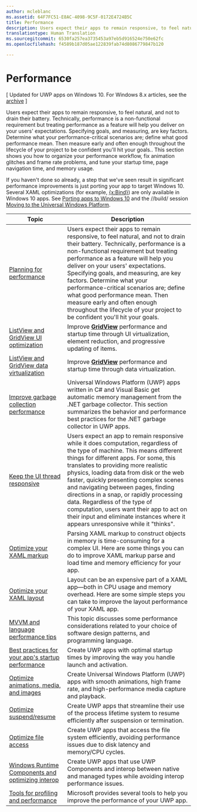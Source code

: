 ```yaml
---
author: mcleblanc
ms.assetid: 64F7FC51-E8AC-4098-9C5F-0172E4724B5C
title: Performance
description: Users expect their apps to remain responsive, to feel natural, and not to drain their battery.
translationtype: Human Translation
ms.sourcegitcommit: 6530fa257ea3735453a97eb5d916524e750e62fc
ms.openlocfilehash: f4589b187d05ae122839fab74d8086779847b120

---
```

# Performance

\[ Updated for UWP apps on Windows 10. For Windows 8.x articles, see the [archive](http://go.microsoft.com/fwlink/p/?linkid=619132) \]

Users expect their apps to remain responsive, to feel natural, and not to drain their battery. Technically, performance is a non-functional requirement but treating performance as a feature will help you deliver on your users' expectations. Specifying goals, and measuring, are key factors. Determine what your performance-critical scenarios are; define what good performance mean. Then measure early and often enough throughout the lifecycle of your project to be confident you'll hit your goals.. This section shows you how to organize your performance workflow, fix animation glitches and frame rate problems, and tune your startup time, page navigation time, and memory usage.

If you haven't done so already, a step that we've seen result in significant performance improvements is just porting your app to target Windows 10. Several XAML optimizations (for example, [{x:Bind}](https://msdn.microsoft.com/library/windows/apps/Mt204783)) are only available in Windows 10 apps. See [Porting apps to Windows 10](https://msdn.microsoft.com/library/windows/apps/Mt238321) and the //build/ session [Moving to the Universal Windows Platform](http://channel9.msdn.com/Events/Build/2015/3-741).

| Topic | Description |
|-------|-------------|
| [Planning for performance](planning-and-measuring-performance.md) | Users expect their apps to remain responsive, to feel natural, and not to drain their battery. Technically, performance is a non-functional requirement but treating performance as a feature will help you deliver on your users' expectations. Specifying goals, and measuring, are key factors. Determine what your performance-critical scenarios are; define what good performance mean. Then measure early and often enough throughout the lifecycle of your project to be confident you'll hit your goals. |
| [ListView and GridView UI optimization](optimize-gridview-and-listview.md) | Improve [<strong>GridView</strong>](https://msdn.microsoft.com/library/windows/apps/BR242705) performance and startup time through UI virtualization, element reduction, and progressive updating of items. |
| [ListView and GridView data virtualization](listview-and-gridview-data-optimization.md) | Improve [<strong>GridView</strong>](https://msdn.microsoft.com/library/windows/apps/BR242705) performance and startup time through data virtualization. |
| [Improve garbage collection performance](improve-garbage-collection-performance.md) | Universal Windows Platform (UWP) apps written in C# and Visual Basic get automatic memory management from the .NET garbage collector. This section summarizes the behavior and performance best practices for the .NET garbage collector in UWP apps. |
| [Keep the UI thread responsive](keep-the-ui-thread-responsive.md) | Users expect an app to remain responsive while it does computation, regardless of the type of machine. This means different things for different apps. For some, this translates to providing more realistic physics, loading data from disk or the web faster, quickly presenting complex scenes and navigating between pages, finding directions in a snap, or rapidly processing data. Regardless of the type of computation, users want their app to act on their input and eliminate instances where it appears unresponsive while it &quot;thinks&quot;. |
| [Optimize your XAML markup](optimize-xaml-loading.md) | Parsing XAML markup to construct objects in memory is time-consuming for a complex UI. Here are some things you can do to improve XAML markup parse and load time and memory efficiency for your app. | 
| [Optimize your XAML layout](optimize-your-xaml-layout.md) | Layout can be an expensive part of a XAML app—both in CPU usage and memory overhead. Here are some simple steps you can take to improve the layout performance of your XAML app. | 
| [MVVM and language performance tips](mvvm-performance-tips.md) | This topic discusses some performance considerations related to your choice of software design patterns, and programming language. |
| [Best practices for your app's startup performance](best-practices-for-your-app-s-startup-performance.md) | Create UWP apps with optimal startup times by improving the way you handle launch and activation. |
| [Optimize animations, media, and images](optimize-animations-and-media.md) | Create Universal Windows Platform (UWP) apps with smooth animations, high frame rate, and high-performance media capture and playback. |
| [Optimize suspend/resume](optimize-suspend-resume.md) | Create UWP apps that streamline their use of the process lifetime system to resume efficiently after suspension or termination. |
| [Optimize file access](optimize-file-access.md) | Create UWP apps that access the file system efficiently, avoiding performance issues due to disk latency and memory/CPU cycles. |
| [Windows Runtime Components and optimizing interop](windows-runtime-components-and-optimizing-interop.md) | Create UWP apps that use UWP Components and interop between native and managed types while avoiding interop performance issues. |
| [Tools for profiling and performance](tools-for-profiling-and-performance.md) | Microsoft provides several tools to help you improve the performance of your UWP app.|




<!--HONumber=Aug16_HO3-->


